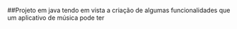 ##Projeto em java tendo em vista a criação de algumas funcionalidades que um aplicativo de música pode ter
